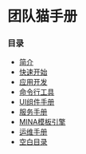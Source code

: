团队猫手册
========================

### 目录

* [简介](README.md)
* [快速开始](Quickstart.md)
* [应用开发](App.md)
* [命令行工具](Cli.md)
* [UI组件手册](ui/index.md)
* [服务手册](se/index.md)
* [MINA模板引擎](mina/index.md)
* [运维手册](mt/index.md)
* [空白目录](default.md)
